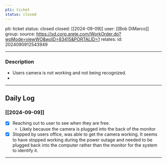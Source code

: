 ```yaml
---
pti: ticket
status: closed
---
```

pti: ticket 
status: closed
closed: [[2024-09-09]]
user: [[Bob DiMarco]]
group: 
source: https://sd.corp.arete.com/WorkOrder.do?woMode=viewWO&woID=83415&PORTALID=1
relates: 
id: 2024090912543949

---
### Description
- Users camera is not working and not being recognized.
-

---
## Daily Log
### [[2024-09-09]]
- [x] Reaching out to user to see when they are free.
	- Likely because the camera is plugged into the back of the monitor 
- [x] Stopped by users office, was able to get the camera working. It seems to have stopped working during the power outage and needed to be plugged back into the computer rather than the monitor for the system to identify it.
---




